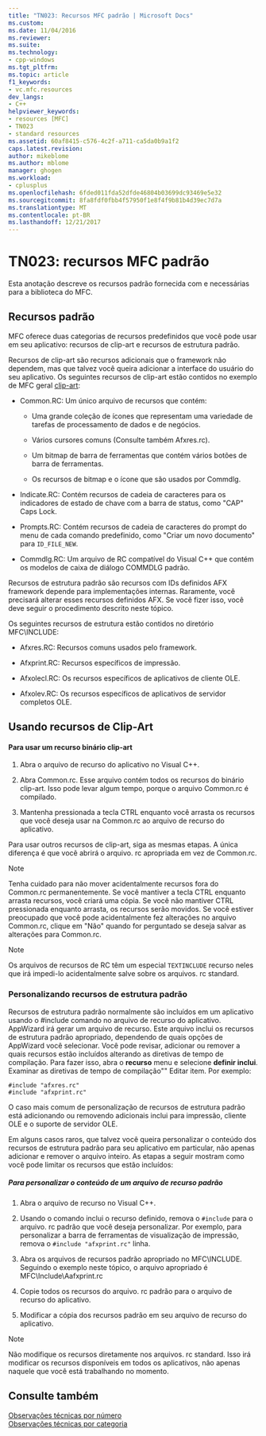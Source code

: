 ```yaml
---
title: "TN023: Recursos MFC padrão | Microsoft Docs"
ms.custom: 
ms.date: 11/04/2016
ms.reviewer: 
ms.suite: 
ms.technology:
- cpp-windows
ms.tgt_pltfrm: 
ms.topic: article
f1_keywords:
- vc.mfc.resources
dev_langs:
- C++
helpviewer_keywords:
- resources [MFC]
- TN023
- standard resources
ms.assetid: 60af8415-c576-4c2f-a711-ca5da0b9a1f2
caps.latest.revision: 
author: mikeblome
ms.author: mblome
manager: ghogen
ms.workload:
- cplusplus
ms.openlocfilehash: 6fded011fda52dfde46804b03699dc93469e5e32
ms.sourcegitcommit: 8fa8fdf0fbb4f57950f1e8f4f9b81b4d39ec7d7a
ms.translationtype: MT
ms.contentlocale: pt-BR
ms.lasthandoff: 12/21/2017
---
```

# <a name="tn023-standard-mfc-resources"></a>TN023: recursos MFC padrão
Esta anotação descreve os recursos padrão fornecida com e necessárias para a biblioteca do MFC.  
  
## <a name="standard-resources"></a>Recursos padrão  
 MFC oferece duas categorias de recursos predefinidos que você pode usar em seu aplicativo: recursos de clip-art e recursos de estrutura padrão.  
  
 Recursos de clip-art são recursos adicionais que o framework não dependem, mas que talvez você queira adicionar a interface do usuário do seu aplicativo. Os seguintes recursos de clip-art estão contidos no exemplo de MFC geral [clip-art](../visual-cpp-samples.md):  
  
-   Common.RC: Um único arquivo de recursos que contém:  
  
    -   Uma grande coleção de ícones que representam uma variedade de tarefas de processamento de dados e de negócios.  
  
    -   Vários cursores comuns (Consulte também Afxres.rc).  
  
    -   Um bitmap de barra de ferramentas que contém vários botões de barra de ferramentas.  
  
    -   Os recursos de bitmap e o ícone que são usados por Commdlg.  
  
-   Indicate.RC: Contém recursos de cadeia de caracteres para os indicadores de estado de chave com a barra de status, como "CAP" Caps Lock.  
  
-   Prompts.RC: Contém recursos de cadeia de caracteres do prompt do menu de cada comando predefinido, como "Criar um novo documento" para `ID_FILE_NEW`.  
  
-   Commdlg.RC: Um arquivo de RC compatível do Visual C++ que contém os modelos de caixa de diálogo COMMDLG padrão.  
  
 Recursos de estrutura padrão são recursos com IDs definidos AFX framework depende para implementações internas. Raramente, você precisará alterar esses recursos definidos AFX. Se você fizer isso, você deve seguir o procedimento descrito neste tópico.  
  
 Os seguintes recursos de estrutura estão contidos no diretório MFC\INCLUDE:  
  
-   Afxres.RC: Recursos comuns usados pelo framework.  
  
-   Afxprint.RC: Recursos específicos de impressão.  
  
-   Afxolecl.RC: Os recursos específicos de aplicativos de cliente OLE.  
  
-   Afxolev.RC: Os recursos específicos de aplicativos de servidor completos OLE.  
  
## <a name="using-clip-art-resources"></a>Usando recursos de Clip-Art  
  
#### <a name="to-use-a-clip-art-binary-resource"></a>Para usar um recurso binário clip-art  
  
1.  Abra o arquivo de recurso do aplicativo no Visual C++.  
  
2.  Abra Common.rc. Esse arquivo contém todos os recursos do binário clip-art. Isso pode levar algum tempo, porque o arquivo Common.rc é compilado.  
  
3.  Mantenha pressionada a tecla CTRL enquanto você arrasta os recursos que você deseja usar na Common.rc ao arquivo de recurso do aplicativo.  
  
 Para usar outros recursos de clip-art, siga as mesmas etapas. A única diferença é que você abrirá o arquivo. rc apropriada em vez de Common.rc.  
  
> [!NOTE]
>  Tenha cuidado para não mover acidentalmente recursos fora do Common.rc permanentemente. Se você mantiver a tecla CTRL enquanto arrasta recursos, você criará uma cópia. Se você não mantiver CTRL pressionada enquanto arrasta, os recursos serão movidos. Se você estiver preocupado que você pode acidentalmente fez alterações no arquivo Common.rc, clique em "Não" quando for perguntado se deseja salvar as alterações para Common.rc.  
  
> [!NOTE]
>  Os arquivos de recursos de RC têm um especial `TEXTINCLUDE` recurso neles que irá impedi-lo acidentalmente salve sobre os arquivos. rc standard.  
  
### <a name="customizing-standard-framework-resources"></a>Personalizando recursos de estrutura padrão  
 Recursos de estrutura padrão normalmente são incluídos em um aplicativo usando o #include comando no arquivo de recurso do aplicativo. AppWizard irá gerar um arquivo de recurso. Este arquivo inclui os recursos de estrutura padrão apropriado, dependendo de quais opções de AppWizard você selecionar. Você pode revisar, adicionar ou remover a quais recursos estão incluídos alterando as diretivas de tempo de compilação. Para fazer isso, abra o **recurso** menu e selecione **definir inclui**. Examinar as diretivas de tempo de compilação"" Editar item. Por exemplo:  
  
```  
#include "afxres.rc"  
#include "afxprint.rc"  
```  
  
 O caso mais comum de personalização de recursos de estrutura padrão está adicionando ou removendo adicionais inclui para impressão, cliente OLE e o suporte de servidor OLE.  
  
 Em alguns casos raros, que talvez você queira personalizar o conteúdo dos recursos de estrutura padrão para seu aplicativo em particular, não apenas adicionar e remover o arquivo inteiro. As etapas a seguir mostram como você pode limitar os recursos que estão incluídos:  
  
##### <a name="to-customize-the-contents-of-a-standard-resource-file"></a>Para personalizar o conteúdo de um arquivo de recurso padrão  
  
1.  Abra o arquivo de recurso no Visual C++.  
  
2.  Usando o comando inclui o recurso definido, remova o `#include` para o arquivo. rc padrão que você deseja personalizar. Por exemplo, para personalizar a barra de ferramentas de visualização de impressão, remova o `#include "afxprint.rc"` linha.  
  
3.  Abra os arquivos de recursos padrão apropriado no MFC\INCLUDE. Seguindo o exemplo neste tópico, o arquivo apropriado é MFC\Include\Aafxprint.rc  
  
4.  Copie todos os recursos do arquivo. rc padrão para o arquivo de recurso do aplicativo.  
  
5.  Modificar a cópia dos recursos padrão em seu arquivo de recurso do aplicativo.  
  
> [!NOTE]
>  Não modifique os recursos diretamente nos arquivos. rc standard. Isso irá modificar os recursos disponíveis em todos os aplicativos, não apenas naquele que você está trabalhando no momento.  
  
## <a name="see-also"></a>Consulte também  
 [Observações técnicas por número](../mfc/technical-notes-by-number.md)   
 [Observações técnicas por categoria](../mfc/technical-notes-by-category.md)

